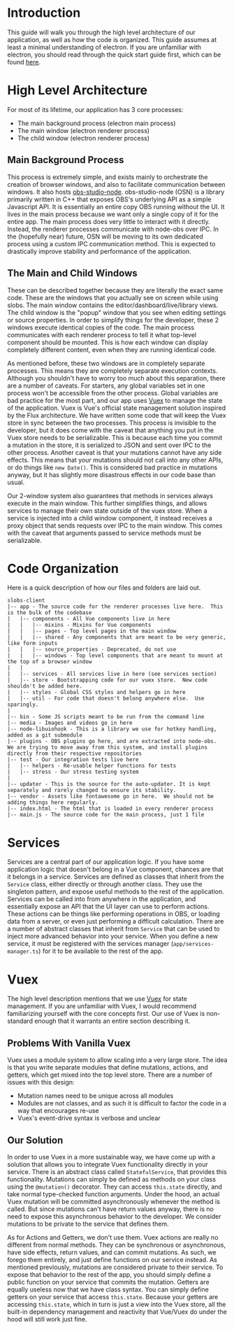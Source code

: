 # Introduction
This guide will walk you through the high level architecture of our application, as well as how the code is organized.  This guide assumes at least a minimal understanding of electron.  If you are unfamiliar with electron, you should read through the quick start guide first, which can be found [here](https://electron.atom.io/docs/tutorial/quick-start/).

# High Level Architecture
For most of its lifetime, our application has 3 core processes:
- The main background process (electron main process)
- The main window (electron renderer process)
- The child window (electron renderer process)

## Main Background Process
This process is extremely simple, and exists mainly to orchestrate the creation of browser windows, and also to facilitate communication between windows.  It also hosts [obs-studio-node](https://github.com/stream-labs/obs-studio-node).  obs-studio-node (OSN) is a library primarily written in C++ that exposes OBS's underlying API as a simple Javascript API.  It is essentially an entire copy OBS running without the UI.  It lives in the main process because we want only a single copy of it for the entire app.  The main process does very little to interact with it directly.  Instead, the renderer processes communicate with node-obs over IPC.  In the (hopefully near) future, OSN will be moving to its own dedicated process using a custom IPC communication method.  This is expected to drastically improve stability and performance of the application.

## The Main and Child Windows
These can be described together because they are literally the exact same code.  These are the windows that you actually see on screen while using slobs.  The main window contains the editor/dashboard/live/library views.  The child window is the "popup" window that you see when editing settings or source properties.  In order to simplify things for the developer, these 2 windows execute identical copies of the code.  The main process communicates with each renderer process to tell it what top-level component should be mounted.  This is how each window can display completely different content, even when they are running identical code.

As mentioned before, these two windows are in completely separate processes.  This means they are completely separate execution contexts.  Although you shouldn't have to worry too much about this separation, there are a number of caveats.  For starters, any global variables set in one process won't be accessible from the other process.  Global variables are bad practice for the most part, and our app uses [Vuex](https://github.com/vuejs/vuex) to manage the state of the application.  Vuex is Vue's official state management solution inspired by the Flux architecture.  We have written some code that will keep the Vuex store in sync between the two processes.  This process is invisible to the developer, but it does come with the caveat that anything you put in the Vuex store needs to be serializable.  This is because each time you commit a mutation in the store, it is serialized to JSON and sent over IPC to the other process.  Another caveat is that your mutations cannot have any side effects.  This means that your mutations should not call into any other APIs, or do things like `new Date()`.  This is considered bad practice in mutations anyway, but it has slightly more disastrous effects in our code base than usual.

Our 2-window system also guarantees that methods in services always execute in the main window.  This further simplifies things, and allows services to manage their own state outside of the vuex store.  When a service is injected into a child window component, it instead receives a proxy object that sends requests over IPC to the main window.  This comes with the caveat that arguments passed to service methods must be serializable.

# Code Organization
Here is a quick description of how our files and folders are laid out.
```
slobs-client
|-- app - The source code for the renderer processes live here.  This is the bulk of the codebase
|   |-- components - All Vue components live in here
|   |   |-- mixins - Mixins for Vue components
|   |   |-- pages - Top level pages in the main window
|   |   |-- shared - Any components that are meant to be very generic, like form inputs
|   |   |-- source_properties - Deprecated, do not use
|   |   |-- windows - Top level components that are meant to mount at the top of a browser window
|   |
|   |-- services - All services live in here (see services section)
|   |-- store - Bootstrapping code for our vuex store.  New code shouldn't be added here.
|   |-- styles - Global CSS styles and helpers go in here
|   |-- util - For code that doesn't belong anywhere else.  Use sparingly.
|
|-- bin - Some JS scripts meant to be run from the command line
|-- media - Images and videos go in here
|-- node-libuiohook - This is a library we use for hotkey handling, added as a git submodule
|-- plugins - OBS plugins go here, and are extracted into node-obs.  We are trying to move away from this system, and install plugins directly from their respective repositories
|-- test - Our integration tests live here
|   |-- helpers - Re-usable helper functions for tests
|   |-- stress - Our stress testing system
|
|-- updater - This is the source for the auto-updater. It is kept separately and rarely changed to ensure its stability.
|-- vendor - Assets like fontawesome go in here.  We should not be adding things here regularly.
|-- index.html - The html that is loaded in every renderer process
|-- main.js - The source code for the main process, just 1 file
```

# Services
Services are a central part of our application logic.  If you have some application logic that doesn't belong in a Vue component, chances are that it belongs in a service.  Services are defined as classes that inherit from the `Service` class, either directly or through another class.  They use the singleton pattern, and expose useful methods to the rest of the application.  Services can be called into from anywhere in the application, and essentially expose an API that the UI layer can use to perform actions.  These actions can be things like performing operations in OBS, or loading data from a server, or even just performing a difficult calculation.  There are a number of abstract classes that inherit from `Service` that can be used to inject more advanced behavior into your service.  When you define a new service, it must be registered with the services manager (`app/services-manager.ts`) for it to be available to the rest of the app.

# Vuex
The high level description mentions that we use [Vuex](https://github.com/vuejs/vuex) for state management.  If you are unfamiliar with Vuex, I would recommend familiarizing yourself with the core concepts first.  Our use of Vuex is non-standard enough that it warrants an entire section describing it.

## Problems With Vanilla Vuex
Vuex uses a module system to allow scaling into a very large store.  The idea is that you write separate modules that define mutations, actions, and getters, which get mixed into the top level store.  There are a number of issues with this design:
- Mutation names need to be unique across all modules
- Modules are not classes, and as such it is difficult to factor the code in a way that encourages re-use
- Vuex's event-drive syntax is verbose and unclear

## Our Solution
In order to use Vuex in a more sustainable way, we have come up with a solution that allows you to integrate Vuex functionality directly in your service.  There is an abstract class called `StatefulService`, that provides this functionality.  Mutations can simply be defined as methods on your class using the `@mutation()` decorator.  They can access `this.state` directly, and take normal type-checked function arguments.  Under the hood, an actual Vuex mutation will be committed asynchronously whenever the method is called.  But since mutations can't have return values anyway, there is no need to expose this asynchronous behavior to the developer.  We consider mutations to be private to the service that defines them.

As for Actions and Getters, we don't use them.  Vuex actions are really no different from normal methods.  They can be synchronous or asynchronous, have side effects, return values, and can commit mutations.  As such, we forego them entirely, and just define functions on our service instead.  As mentioned previously, mutations are considered private to their service.  To expose that behavior to the rest of the app, you should simply define a public function on your service that commits the mutation.  Getters are equally useless now that we have class syntax.  You can simply define getters on your service that access `this.state`.  Because your getters are accessing `this.state`, which in turn is just a view into the Vuex store, all the built-in dependency management and reactivity that Vue/Vuex do under the hood will still work just fine.


